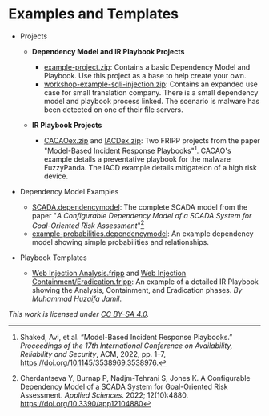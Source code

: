 # Examples and Templates

* Projects
  * **Dependency Model and IR Playbook Projects**
    * [example-project.zip](Projects/example-project.zip): Contains a basic Dependency Model and Playbook. Use this project as a base to help create your own.
    * [workshop-example-sqli-injection.zip](Projects/workshop-example-sql-injection.zip): Contains an expanded use case for small translation company. There is a small dependency model and playbook process linked. The scenario is malware has been detected on one of their file servers.
  
  * **IR Playbook Projects**
    * [CACAOex.zip](Projects/CACAOex.zip) and [IACDex.zip](Projects/IACDex.zip): Two FRIPP projects from the paper "Model-Based Incident Response Playbooks"[^1]. CACAO's example details a preventative playbook for the malware FuzzyPanda. The IACD example details mitigateion of a high risk device. 
  
* Dependency Model Examples

  * [SCADA.dependencymodel](DependencyModelExamples/SCADA.dependencymodel): The complete SCADA model from the paper "*A Configurable Dependency Model of a SCADA System for Goal-Oriented Risk Assessment*"[^2]
  * [example-probabilities.dependencymodel](DependencyModelExamples/example-probabilities.dependencymodel): An example dependency model showing simple probabilities and relationships. 
* Playbook Templates
  * [Web Injection Analysis.fripp](PlaybookTemplates/web-injection/injection-attack-analysis.fripp) and [Web Injection Containment/Eradication.fripp](PlaybookTemplates/web-injection/injection-attack-containment-eradication.fripp): An example of a detailed IR Playbook showing the Analysis, Containment, and Eradication phases. *By Muhammad Huzaifa Jamil*.

*This work is licensed under [CC BY-SA 4.0](http://creativecommons.org/licenses/by-sa/4.0).* 

[^ 1 ]: Shaked, Avi, et al. “Model-Based Incident Response Playbooks.” *Proceedings of the 17th International Conference on Availability, Reliability and Security*, ACM, 2022, pp. 1–7, https://doi.org/10.1145/3538969.3538976.

[^2]: Cherdantseva Y, Burnap P, Nadjm-Tehrani S, Jones K. A Configurable Dependency Model of a SCADA System for Goal-Oriented Risk Assessment. *Applied Sciences*. 2022; 12(10):4880. https://doi.org/10.3390/app12104880

